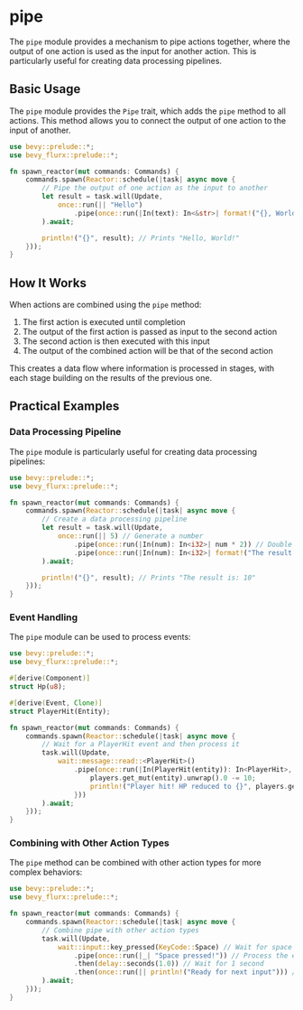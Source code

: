# pipe

The `pipe` module provides a mechanism to pipe actions together, where the output of one action is used as the input for another action. This is particularly useful for creating data processing pipelines.

## Basic Usage

The `pipe` module provides the `Pipe` trait, which adds the `pipe` method to all actions. This method allows you to connect the output of one action to the input of another.

```rust
use bevy::prelude::*;
use bevy_flurx::prelude::*;

fn spawn_reactor(mut commands: Commands) {
    commands.spawn(Reactor::schedule(|task| async move {
        // Pipe the output of one action as the input to another
        let result = task.will(Update, 
            once::run(|| "Hello")
                .pipe(once::run(|In(text): In<&str>| format!("{}, World!", text)))
        ).await;

        println!("{}", result); // Prints "Hello, World!"
    }));
}
```

## How It Works

When actions are combined using the `pipe` method:

1. The first action is executed until completion
2. The output of the first action is passed as input to the second action
3. The second action is then executed with this input
4. The output of the combined action will be that of the second action

This creates a data flow where information is processed in stages, with each stage building on the results of the previous one.

## Practical Examples

### Data Processing Pipeline

The `pipe` module is particularly useful for creating data processing pipelines:

```rust
use bevy::prelude::*;
use bevy_flurx::prelude::*;

fn spawn_reactor(mut commands: Commands) {
    commands.spawn(Reactor::schedule(|task| async move {
        // Create a data processing pipeline
        let result = task.will(Update, 
            once::run(|| 5) // Generate a number
                .pipe(once::run(|In(num): In<i32>| num * 2)) // Double it
                .pipe(once::run(|In(num): In<i32>| format!("The result is: {}", num))) // Format it
        ).await;

        println!("{}", result); // Prints "The result is: 10"
    }));
}
```

### Event Handling

The `pipe` module can be used to process events:

```rust
use bevy::prelude::*;
use bevy_flurx::prelude::*;

#[derive(Component)]
struct Hp(u8);

#[derive(Event, Clone)]
struct PlayerHit(Entity);

fn spawn_reactor(mut commands: Commands) {
    commands.spawn(Reactor::schedule(|task| async move {
        // Wait for a PlayerHit event and then process it
        task.will(Update, 
            wait::message::read::<PlayerHit>()
                .pipe(once::run(|In(PlayerHit(entity)): In<PlayerHit>, mut players: Query<&mut Hp>| {
                    players.get_mut(entity).unwrap().0 -= 10;
                    println!("Player hit! HP reduced to {}", players.get(entity).unwrap().0);
                }))
        ).await;
    }));
}
```

### Combining with Other Action Types

The `pipe` method can be combined with other action types for more complex behaviors:

```rust
use bevy::prelude::*;
use bevy_flurx::prelude::*;

fn spawn_reactor(mut commands: Commands) {
    commands.spawn(Reactor::schedule(|task| async move {
        // Combine pipe with other action types
        task.will(Update, 
            wait::input::key_pressed(KeyCode::Space) // Wait for space key
                .pipe(once::run(|_| "Space pressed!")) // Process the event
                .then(delay::seconds(1.0)) // Wait for 1 second
                .then(once::run(|| println!("Ready for next input"))) // Print a message
        ).await;
    }));
}
```